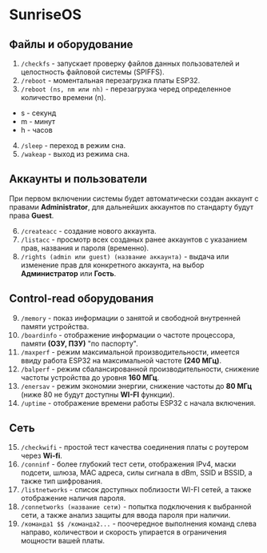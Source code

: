 # SunriseOS
## Файлы и оборудование
1. ```/checkfs``` - запускает проверку файлов данных пользователей и целостность файловой системы (SPIFFS).
2. ```/reboot``` - моментальная перезагрузка платы ESP32.
3. ```/reboot (ns, nm или nh)``` - перезагрузка черед определенное количество времени (n).
- s - секунд
- m - минут
- h - часов
4. ```/sleep``` - переход в режим сна.
5. ```/wakeap``` - выход из режима сна.
## Аккаунты и пользователи
При первом включении системы будет автоматически создан аккаунт с правами **Administrator**, для дальнейших аккаунтов по стандарту будут права **Guest**.

6. ```/createacc``` - создание нового аккаунта.
7. ```/listacc``` - просмотр всех созданых ранее аккаунтов с указанием прав, названия и пароля (временно).
8. ```/rights (admin или guest) (название аккаунта)``` - выдача или изменение прав для конкретного аккаунта,
на выбор **Администратор** или **Гость**.
## Control-read оборудования
9. ```/memory``` - показ информации о занятой и свободной внутренней памяти устройства.
10. ```/boardinfo``` - отображение информации о частоте процессора, памяти **(ОЗУ, ПЗУ)** "по паспорту".
11. ```/maxperf``` - режим максимальной производительности, имеется ввиду работа ESP32 на максимальной частоте **(240 МГц)**.
12. ```/balperf``` - режим сбалансированной производительности, снижение частоты устройства до уровня **160 МГц**.
13. ```/enersav``` - режим экономии энергии, снижение частоты до **80 МГц** (ниже 80 не будут доступны **WI-FI** функции).
14. ```/uptime``` - отображение времени работы ESP32 с начала включения.
## Сеть
15. ```/checkwifi``` - простой тест качества соединения платы с роутером через **Wi-fi**.
16. ```/conninf``` - более глубокий тест сети, отображения IPv4, маски подсети, шлюза, MAC адреса, силы сигнала в dBm, SSID и BSSID, а также тип шифрования.
17. ```/listnetworks``` - список доступных поблизости WI-FI сетей, а также отображение наличия пароля.
18. ```/connetworks (название сети)``` - попытка подключения к выбранной сети, а также анализ защиты для ввода пароля при наличии.
19. ```/команда1 $$ /команда2...``` - поочередное выполнения команд слева направо, количествои и скорость упирается в ограничения мощности вашей платы.
